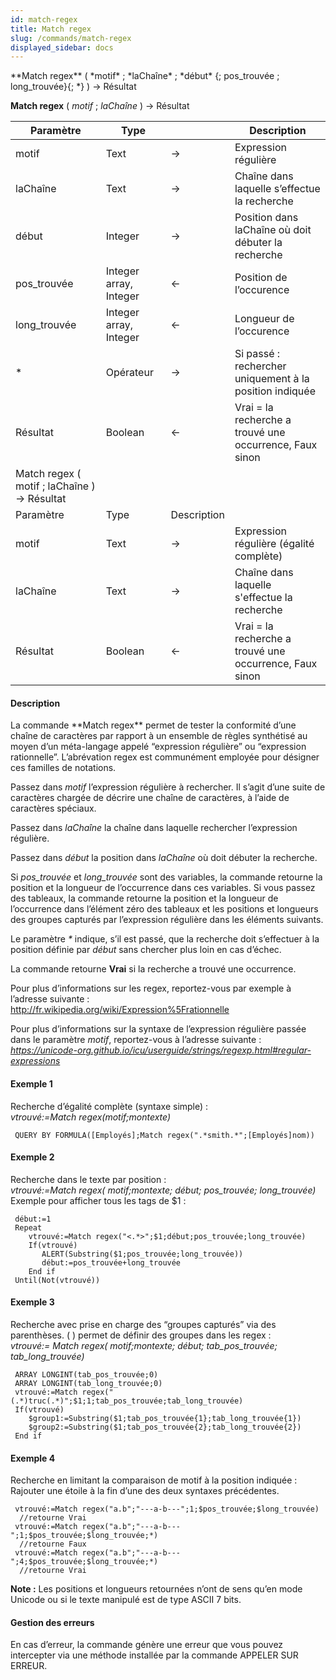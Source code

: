 ```yaml
---
id: match-regex
title: Match regex
slug: /commands/match-regex
displayed_sidebar: docs
---
```


<!--REF #_command_.Match regex.Syntax-->**Match regex** ( *motif* ; *laChaîne* ; *début* {; pos_trouvée ; long_trouvée}{; *} ) -> Résultat <br/>
**Match regex** ( *motif* ; *laChaîne* ) -> Résultat<!-- END REF-->
<!--REF #_command_.Match regex.Params-->
| Paramètre | Type |  | Description |
| --- | --- | --- | --- |
| motif | Text | &rarr; | Expression régulière |
| laChaîne | Text | &rarr; | Chaîne dans laquelle s’effectue la recherche |
| début | Integer | &rarr; | Position dans laChaîne où doit débuter la recherche |
| pos_trouvée | Integer array, Integer | &larr; | Position de l’occurence |
| long_trouvée | Integer array, Integer | &larr; | Longueur de l’occurence |
| * | Opérateur | &rarr; | Si passé : rechercher uniquement à la position indiquée |
| Résultat | Boolean | &larr; | Vrai = la recherche a trouvé une occurrence, Faux sinon |
| Match regex ( motif ; laChaîne ) -> Résultat |
| Paramètre | Type | Description |
| motif | Text | &rarr; | Expression régulière (égalité complète) |
| laChaîne | Text | &rarr; | Chaîne dans laquelle s'effectue la recherche |
| Résultat | Boolean | &larr; | Vrai = la recherche a trouvé une occurrence, Faux sinon |

<!-- END REF-->

#### Description 

<!--REF #_command_.Match regex.Summary-->La commande **Match regex** permet de tester la conformité d’une chaîne de caractères par rapport à un ensemble de règles synthétisé au moyen d’un méta-langage appelé “expression régulière” ou “expression rationnelle”.<!-- END REF--> L’abrévation regex est communément employée pour désigner ces familles de notations. 

Passez dans *motif* l’expression régulière à rechercher. Il s’agit d’une suite de caractères chargée de décrire une chaîne de caractères, à l’aide de caractères spéciaux.

Passez dans *laChaîne* la chaîne dans laquelle rechercher l’expression régulière.

Passez dans *début* la position dans *laChaîne* où doit débuter la recherche.

Si *pos\_trouvée* et *long\_trouvée* sont des variables, la commande retourne la position et la longueur de l’occurrence dans ces variables. Si vous passez des tableaux, la commande retourne la position et la longueur de l’occurrence dans l’élément zéro des tableaux et les positions et longueurs des groupes capturés par l’expression régulière dans les éléments suivants.

Le paramètre *\** indique, s’il est passé, que la recherche doit s’effectuer à la position définie par *début* sans chercher plus loin en cas d’échec.

La commande retourne **Vrai** si la recherche a trouvé une occurrence.

Pour plus d’informations sur les regex, reportez-vous par exemple à l’adresse suivante :  
<http://fr.wikipedia.org/wiki/Expression%5Frationnelle>

Pour plus d’informations sur la syntaxe de l’expression régulière passée dans le paramètre *motif*, reportez-vous à l’adresse suivante :  
*https://unicode-org.github.io/icu/userguide/strings/regexp.html#regular-expressions*

#### Exemple 1 

Recherche d’égalité complète (syntaxe simple) :  
*vtrouvé:=Match regex(motif;montexte)*

```4d
 QUERY BY FORMULA([Employés];Match regex(".*smith.*";[Employés]nom))
```

#### Exemple 2 

Recherche dans le texte par position :  
*vtrouvé:=Match regex( motif;montexte; début; pos\_trouvée; long\_trouvée)*  
Exemple pour afficher tous les tags de $1 :

```4d
 début:=1
 Repeat
    vtrouvé:=Match regex("<.*>";$1;début;pos_trouvée;long_trouvée)
    If(vtrouvé)
       ALERT(Substring($1;pos_trouvée;long_trouvée))
       début:=pos_trouvée+long_trouvée
    End if
 Until(Not(vtrouvé))
```

#### Exemple 3 

Recherche avec prise en charge des “groupes capturés” via des parenthèses. ( ) permet de définir des groupes dans les regex :  
*vtrouvé:=* *Match regex( motif;montexte; début; tab\_pos\_trouvée; tab\_long\_trouvée)*  

```4d
 ARRAY LONGINT(tab_pos_trouvée;0)
 ARRAY LONGINT(tab_long_trouvée;0)
 vtrouvé:=Match regex("(.*)truc(.*)";$1;1;tab_pos_trouvée;tab_long_trouvée)
 If(vtrouvé)
    $group1:=Substring($1;tab_pos_trouvée{1};tab_long_trouvée{1})
    $group2:=Substring($1;tab_pos_trouvée{2};tab_long_trouvée{2})
 End if
```

#### Exemple 4 

Recherche en limitant la comparaison de motif à la position indiquée :  
Rajouter une étoile à la fin d’une des deux syntaxes précédentes.

```4d
 vtrouvé:=Match regex("a.b";"---a-b---";1;$pos_trouvée;$long_trouvée)
  //retourne Vrai
 vtrouvé:=Match regex("a.b";"---a-b---";1;$pos_trouvée;$long_trouvée;*)
  //retourne Faux
 vtrouvé:=Match regex("a.b";"---a-b---";4;$pos_trouvée;$long_trouvée;*)
  //retourne Vrai
```

**Note :** Les positions et longueurs retournées n’ont de sens qu’en mode Unicode ou si le texte manipulé est de type ASCII 7 bits.

#### Gestion des erreurs 

En cas d’erreur, la commande génère une erreur que vous pouvez intercepter via une méthode installée par la commande APPELER SUR ERREUR.

